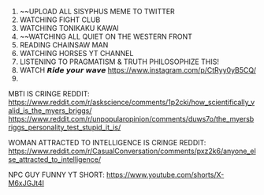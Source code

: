 1. ~~UPLOAD ALL SISYPHUS MEME TO TWITTER
2. WATCHING FIGHT CLUB
3. WATCHING TONIKAKU KAWAI
4. ~~WATCHING ALL QUIET ON THE WESTERN FRONT
5. READING CHAINSAW MAN 
6. WATCHING HORSES YT CHANNEL
7. LISTENING TO PRAGMATISM & TRUTH PHILOSOPHIZE THIS!
8. WATCH 𝙍𝙞𝙙𝙚 𝙮𝙤𝙪𝙧 𝙬𝙖𝙫𝙚 https://www.instagram.com/p/CtRyy0yB5CQ/
9. 


MBTI IS CRINGE REDDIT:
https://www.reddit.com/r/askscience/comments/1p2cki/how_scientifically_valid_is_the_myers_briggs/
https://www.reddit.com/r/unpopularopinion/comments/duws7o/the_myersbriggs_personality_test_stupid_it_is/

WOMAN ATTRACTED TO INTELLIGENCE IS CRINGE REDDIT:
https://www.reddit.com/r/CasualConversation/comments/pxz2k6/anyone_else_attracted_to_intelligence/

NPC GUY FUNNY YT SHORT:
https://www.youtube.com/shorts/X-M6xJGJt4I


